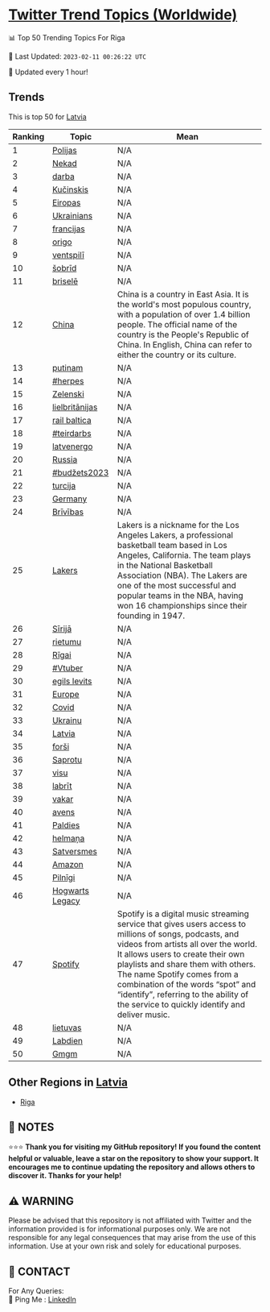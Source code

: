 [Twitter Trend Topics (Worldwide)](https://github.com/ErcinDedeoglu/Twitter-Trend-Topics)
==========


📊 Top 50 Trending Topics For Riga

📆 Last Updated: `2023-02-11 00:26:22 UTC`

🔧 Updated every 1 hour!


## Trends

This is top 50 for [Latvia](</Latvia>)

| Ranking | Topic | Mean |
| ------- | ------------ | ------------ |
| 1 | [Polijas](http://twitter.com/search?q=Polijas) | N/A |
| 2 | [Nekad](http://twitter.com/search?q=Nekad) | N/A |
| 3 | [darba](http://twitter.com/search?q=darba) | N/A |
| 4 | [Kučinskis](http://twitter.com/search?q=Ku%c4%8dinskis) | N/A |
| 5 | [Eiropas](http://twitter.com/search?q=Eiropas) | N/A |
| 6 | [Ukrainians](http://twitter.com/search?q=Ukrainians) | N/A |
| 7 | [francijas](http://twitter.com/search?q=francijas) | N/A |
| 8 | [origo](http://twitter.com/search?q=origo) | N/A |
| 9 | [ventspilī](http://twitter.com/search?q=ventspil%c4%ab) | N/A |
| 10 | [šobrīd](http://twitter.com/search?q=%c5%a1obr%c4%abd) | N/A |
| 11 | [briselē](http://twitter.com/search?q=brisel%c4%93) | N/A |
| 12 | [China](http://twitter.com/search?q=China) | China is a country in East Asia. It is the world's most populous country, with a population of over 1.4 billion people. The official name of the country is the People's Republic of China. In English, China can refer to either the country or its culture. |
| 13 | [putinam](http://twitter.com/search?q=putinam) | N/A |
| 14 | [#herpes](http://twitter.com/search?q=%23herpes) | N/A |
| 15 | [Zelenski](http://twitter.com/search?q=Zelenski) | N/A |
| 16 | [lielbritānijas](http://twitter.com/search?q=lielbrit%c4%81nijas) | N/A |
| 17 | [rail baltica](http://twitter.com/search?q=rail+baltica) | N/A |
| 18 | [#teirdarbs](http://twitter.com/search?q=%23teirdarbs) | N/A |
| 19 | [latvenergo](http://twitter.com/search?q=latvenergo) | N/A |
| 20 | [Russia](http://twitter.com/search?q=Russia) | N/A |
| 21 | [#budžets2023](http://twitter.com/search?q=%23bud%c5%beets2023) | N/A |
| 22 | [turcija](http://twitter.com/search?q=turcija) | N/A |
| 23 | [Germany](http://twitter.com/search?q=Germany) | N/A |
| 24 | [Brīvības](http://twitter.com/search?q=Br%c4%abv%c4%abbas) | N/A |
| 25 | [Lakers](http://twitter.com/search?q=Lakers) | Lakers is a nickname for the Los Angeles Lakers, a professional basketball team based in Los Angeles, California. The team plays in the National Basketball Association (NBA). The Lakers are one of the most successful and popular teams in the NBA, having won 16 championships since their founding in 1947. |
| 26 | [Sīrijā](http://twitter.com/search?q=S%c4%abrij%c4%81) | N/A |
| 27 | [rietumu](http://twitter.com/search?q=rietumu) | N/A |
| 28 | [Rīgai](http://twitter.com/search?q=R%c4%abgai) | N/A |
| 29 | [#Vtuber](http://twitter.com/search?q=%23Vtuber) | N/A |
| 30 | [egils levits](http://twitter.com/search?q=egils+levits) | N/A |
| 31 | [Europe](http://twitter.com/search?q=Europe) | N/A |
| 32 | [Covid](http://twitter.com/search?q=Covid) | N/A |
| 33 | [Ukrainu](http://twitter.com/search?q=Ukrainu) | N/A |
| 34 | [Latvia](http://twitter.com/search?q=Latvia) | N/A |
| 35 | [forši](http://twitter.com/search?q=for%c5%a1i) | N/A |
| 36 | [Saprotu](http://twitter.com/search?q=Saprotu) | N/A |
| 37 | [visu](http://twitter.com/search?q=visu) | N/A |
| 38 | [labrīt](http://twitter.com/search?q=labr%c4%abt) | N/A |
| 39 | [vakar](http://twitter.com/search?q=vakar) | N/A |
| 40 | [avens](http://twitter.com/search?q=avens) | N/A |
| 41 | [Paldies](http://twitter.com/search?q=Paldies) | N/A |
| 42 | [helmaņa](http://twitter.com/search?q=helma%c5%86a) | N/A |
| 43 | [Satversmes](http://twitter.com/search?q=Satversmes) | N/A |
| 44 | [Amazon](http://twitter.com/search?q=Amazon) | N/A |
| 45 | [Pilnīgi](http://twitter.com/search?q=Piln%c4%abgi) | N/A |
| 46 | [Hogwarts Legacy](http://twitter.com/search?q=Hogwarts+Legacy) | N/A |
| 47 | [Spotify](http://twitter.com/search?q=Spotify) | Spotify is a digital music streaming service that gives users access to millions of songs, podcasts, and videos from artists all over the world. It allows users to create their own playlists and share them with others. The name Spotify comes from a combination of the words “spot” and “identify”, referring to the ability of the service to quickly identify and deliver music. |
| 48 | [lietuvas](http://twitter.com/search?q=lietuvas) | N/A |
| 49 | [Labdien](http://twitter.com/search?q=Labdien) | N/A |
| 50 | [Gmgm](http://twitter.com/search?q=Gmgm) | N/A |



## Other Regions in [Latvia](</Latvia>)

* [Riga](</Latvia/Riga.md>)



## 📝 NOTES

⭐⭐⭐ **Thank you for visiting my GitHub repository! If you found the content helpful or valuable, leave a star on the repository to show your support. It encourages me to continue updating the repository and allows others to discover it. Thanks for your help!**


## ⚠️ WARNING

Please be advised that this repository is not affiliated with Twitter and the information provided is for informational purposes only. We are not responsible for any legal consequences that may arise from the use of this information. Use at your own risk and solely for educational purposes.


## 📨 CONTACT

 For Any Queries:  
            🏓 Ping Me : [LinkedIn](https://www.linkedin.com/in/ercindedeoglu/)
